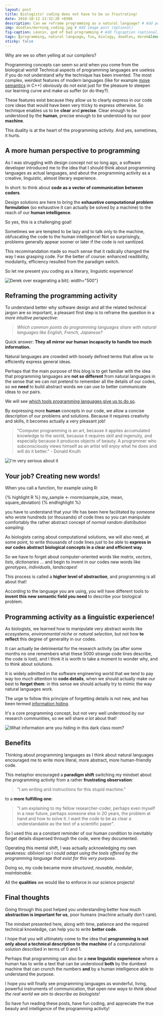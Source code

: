 ```yaml
---
layout: post
title: Biologists! coding does not have to be so frustrating!
date: 2018-10-12 13:32:20 +0300
description: Can we reframe programming as a natural language? # Add post description (optional)
img: doodles/morning_coding.jpg # Add image post (optional)
fig-caption: Léonin, god of bad programming # Add figcaption (optional)
tags: [programming, natural language, fun, biology, doodles, derek&léonin]
sticky: false
---
```


Why are we so often yelling at our compilers?

Programming concepts can seem so arid when you come from the biological world!
Technical aspects of programming languages are useless if you do not understand *why* the
technique has been invented.
The most complex, weirdest features of modern languages (like for example [move semantics](https://stackoverflow.com/questions/3106110/what-are-move-semantics) in C++) obviously do not exist just for the pleasure to steepen our learning curve and
make us suffer (or do they?).

These features exist because they allow us to clearly express in our code core ideas that
would have been very tricky to express otherwise.
So technique enables us to be **clear** and **precise**. Clear enough to be understood
by the **human**, precise enough to be understood by our poor **machine**.

This duality is at the heart of the programming activity. And yes, sometimes, it hurts.

## A more human perspective to programming

As I was struggling with design concept not so long ago, a software developer introduced me to
the idea that I should think about programming languages as actual languages, and
about the programming activity as a creative, linguistic, almost literary experience.

In short: to think about **code as a vector of communication between coders**.

Design solutions are here to bring the **exhaustive computational problem formulation**
(so exhaustive it can actually be solved by a machine) to the reach of our **human intelligence**.

So yes, this is a challenging goal!

Sometimes we are tempted to be lazy and to talk only to the machine, obfuscating
the code to the human intelligence! Not so surprisingly, problems generally appear
sooner or later if the code is not sanitized.

This recommandation made so much sense that it radically changed the way I was grasping code.
For the better of course: enhanced readibility, modularity, efficiency resulted
from the paradigm switch.

So let me present you coding as a literary, linguistic experience!

![Derek over exagerating a bit]( {{site.baseurl}}/assets/img/doodles/pure_poetry.png){: width="500"}


## Reframing the programming activity

To understand better why software design and all the related technical jargon
are so important, a pleasant first step is to reframe the question in a *more intuitive perspective*:

> *Which common points do programming languages share with natural languages like English, French, Japanese?*

Quick answer: **They all mirror our human incapacity to handle too much information.**

Natural languages are crowded with loosely defined terms that allow us to efficiently express general ideas.

Perhaps that the main purpose of this blog is to get familiar with the idea that
programming languages are **not so different**
from natural languages in the sense that we can not pretend to remember all
the details of our codes, so we **need** to build abstract words we can use
to better communicate ideas to our pairs.

We will see [which tools programming languages give us to do so]({{site.baseurl}}/assets/img/doodles//under_construction.html).

By expressing more **human** concepts in our code, we allow a concise description
of our problems and solutions. Because it requires creativity and skills, it becomes
actually a very pleasant job!

> "Computer programming is an art, because it applies accumulated knowledge to the world, because it requires skill and ingenuity, and especially because it produces objects of beauty. A programmer who subconsciously views himself as an artist will enjoy what he does and will do it better." - Donald Knuth

![I'm very serious about it]( {{site.baseurl}}/assets/img/doodles/knuth.jpg)

## Your job? Creating new words!

When you call a function, for example using R:

{% highlight R %}
my_sample <- rnorm(sample_size, mean, square_deviation)
{% endhighlight %}

you have to understand that your life has been here facilitated by *someone* who wrote hundreds
(or thousands) of code lines so you can manipulate comfortably the rather abstract
concept of *normal random distribution sampling*.

As biologists caring about computational solutions, we will also need, at some point,
to write thousands of code lines *just* to be able to **express in our codes abstract
biological concepts in a clear and efficient way**.

So we have to forget about computer-oriented words like *matrix*, *vectors*, *lists*, *dictionaries*
 ... and begin to invent in our codes new words like *genotypes*, *individuals*, *landscapes*!

This process is called a **higher level of abstraction**, and programming is all about that!

According to the language you are using, you will have different tools
to **invent this new semantic field you need** to describe your biological problem.

## Programming activity as a linguistic experience!

As biologists, we learned how to manipulate very abstract words like *ecosystems*,
*environmental niche* or *natural selection*, but not how **to reflect** this degree
of generality in our codes.

It can actually be detrimental for the research activity (as after some months no one
remembers what these 5000 strange code lines describe, the code is lost), and I think it is worth
to take a moment to wonder why, and to think about solutions.

It is widely admitted in the software engineering world that we tend to pay way too much attention
to **code details**, when we should actually make our best to **forget them**: in
this sense we should actually try to mimic the way natural languages work.

The urge to follow this principle of forgetting details is not new, and has been termed
[information hiding](https://en.wikipedia.org/wiki/Information_hiding).

It's a core programming concept, but not very
well understood by our research communities, so we will share *a lot* about that!

![What information arre you hiding in this dark class room?]({{site.baseurl}}/assets/img/doodles/information_hiding.jpg)

## Benefits

Thinking about programming languages as I think about natural languages encouraged
me to write more literal, more abstract, more human-friendly code.

This metaphor encouraged a **paradigm shift** switching my mindset about the programming activity from a rather **frustrating observation**:

> "I am writing arid instructions for this stupid machine."

to a **more fulfilling one**:

> "I am explaining to my fellow researcher-coder, perhaps even myself in a near future,
perhaps someone else in 20 years, the problem at hand and how to solve it.
I want the code to be as clear a understandable as the text of a
scientific paper".

So I used this as a constant reminder of our human condition to
inevitably forget details dispersed through the code, were they documented.

Operating this mental shift, I was actually acknowledging my own weakness: oblivion! so I could *adapt using the tools offered by the programming language that exist for this very purpose*.

Doing so, my code became more *structured*, *reusable*, *modular*, *maintainable*.

All the **qualities** we would like to enforce in our science projects!

##  Final thoughts

Going through this post helped you understanding better how much **abstraction is important for us**, poor humans (machine actually don't care).

The mindset presented here, along with time, patience and the required technical knowledge, can help you to write **better code**.

I hope that you will ultimately come to the idea that **programming is not only about a technical description to the machine** of a computational solution described in terms of 0 and 1.

Perhaps that programming can also be a **new linguistic experience** where a human has to write a text that can be understood **both** by the dumbest machine that can crunch
the numbers **and** by a human intelligence able to understand the purpose.

I hope you will finally see programming languages as wonderful, living, powerful instruments of communication, that open *new ways to think about the real world we aim to describe as biologists!*

So have fun reading these posts, have fun coding, and appreciate the true beauty and intelligence of the programming activity!
